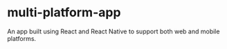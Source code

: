 # multi-platform-app
An app built using React and React Native to support both web and mobile platforms.
